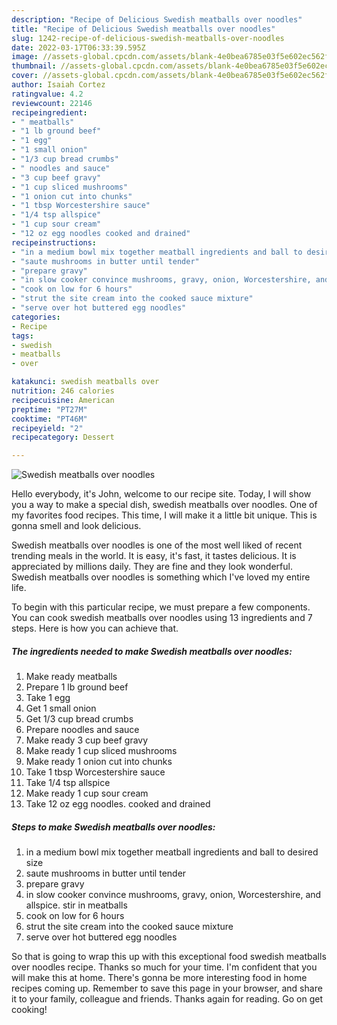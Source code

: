 ```yaml
---
description: "Recipe of Delicious Swedish meatballs over noodles"
title: "Recipe of Delicious Swedish meatballs over noodles"
slug: 1242-recipe-of-delicious-swedish-meatballs-over-noodles
date: 2022-03-17T06:33:39.595Z
image: //assets-global.cpcdn.com/assets/blank-4e0bea6785e03f5e602ec562f230caae08da540cada707380b4fe1bbebba43da.png
thumbnail: //assets-global.cpcdn.com/assets/blank-4e0bea6785e03f5e602ec562f230caae08da540cada707380b4fe1bbebba43da.png
cover: //assets-global.cpcdn.com/assets/blank-4e0bea6785e03f5e602ec562f230caae08da540cada707380b4fe1bbebba43da.png
author: Isaiah Cortez
ratingvalue: 4.2
reviewcount: 22146
recipeingredient:
- " meatballs"
- "1 lb ground beef"
- "1 egg"
- "1 small onion"
- "1/3 cup bread crumbs"
- " noodles and sauce"
- "3 cup beef gravy"
- "1 cup sliced mushrooms"
- "1 onion cut into chunks"
- "1 tbsp Worcestershire sauce"
- "1/4 tsp allspice"
- "1 cup sour cream"
- "12 oz egg noodles cooked and drained"
recipeinstructions:
- "in a medium bowl mix together meatball ingredients and ball to desired size"
- "saute mushrooms in butter until tender"
- "prepare gravy"
- "in slow cooker convince mushrooms, gravy, onion, Worcestershire, and allspice. stir in meatballs"
- "cook on low for 6 hours"
- "strut the site cream into the cooked sauce mixture"
- "serve over hot buttered egg noodles"
categories:
- Recipe
tags:
- swedish
- meatballs
- over

katakunci: swedish meatballs over 
nutrition: 246 calories
recipecuisine: American
preptime: "PT27M"
cooktime: "PT46M"
recipeyield: "2"
recipecategory: Dessert

---
```



![Swedish meatballs over noodles](//assets-global.cpcdn.com/assets/blank-4e0bea6785e03f5e602ec562f230caae08da540cada707380b4fe1bbebba43da.png)

Hello everybody, it's John, welcome to our recipe site. Today, I will show you a way to make a special dish, swedish meatballs over noodles. One of my favorites food recipes. This time, I will make it a little bit unique. This is gonna smell and look delicious.



Swedish meatballs over noodles is one of the most well liked of recent trending meals in the world. It is easy, it's fast, it tastes delicious. It is appreciated by millions daily. They are fine and they look wonderful. Swedish meatballs over noodles is something which I've loved my entire life.


To begin with this particular recipe, we must prepare a few components. You can cook swedish meatballs over noodles using 13 ingredients and 7 steps. Here is how you can achieve that.

<!--inarticleads1-->

##### The ingredients needed to make Swedish meatballs over noodles:

1. Make ready  meatballs
1. Prepare 1 lb ground beef
1. Take 1 egg
1. Get 1 small onion
1. Get 1/3 cup bread crumbs
1. Prepare  noodles and sauce
1. Make ready 3 cup beef gravy
1. Make ready 1 cup sliced mushrooms
1. Make ready 1 onion cut into chunks
1. Take 1 tbsp Worcestershire sauce
1. Take 1/4 tsp allspice
1. Make ready 1 cup sour cream
1. Take 12 oz egg noodles. cooked and drained




<!--inarticleads2-->

##### Steps to make Swedish meatballs over noodles:

1. in a medium bowl mix together meatball ingredients and ball to desired size
1. saute mushrooms in butter until tender
1. prepare gravy
1. in slow cooker convince mushrooms, gravy, onion, Worcestershire, and allspice. stir in meatballs
1. cook on low for 6 hours
1. strut the site cream into the cooked sauce mixture
1. serve over hot buttered egg noodles




So that is going to wrap this up with this exceptional food swedish meatballs over noodles recipe. Thanks so much for your time. I'm confident that you will make this at home. There's gonna be more interesting food in home recipes coming up. Remember to save this page in your browser, and share it to your family, colleague and friends. Thanks again for reading. Go on get cooking!
